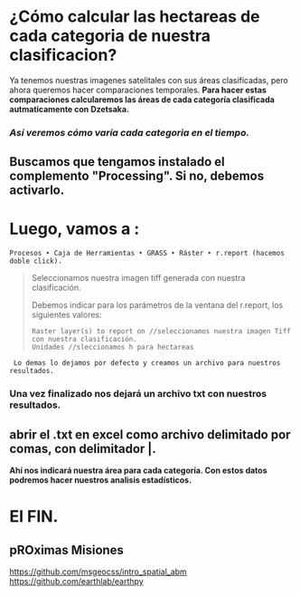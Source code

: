 # ¿Cómo calcular las hectareas de cada categoria de nuestra clasificacion?
Ya tenemos nuestras imagenes satelitales con sus áreas clasificadas, pero ahora queremos hacer comparaciones temporales.
**Para hacer estas comparaciones calcularemos las áreas de cada categoría clasificada autmaticamente con Dzetsaka.**
### *Así veremos cómo varía cada categoria en el tiempo.*


## Buscamos que tengamos instalado el complemento "Processing". Si no, debemos activarlo.
# Luego, vamos a :

    Procesos ‣ Caja de Herramientas ‣ GRASS ‣ Ráster ‣ r.report (hacemos doble click).
> 
>  
> Seleccionamos nuestra imagen tiff generada con nuestra clasificación. 
>
> Debemos indicar para los parámetros de la ventana del r.report, los siguientes valores:
>     
>     Raster layer(s) to report on //seleccionamos nuestra imagen Tiff con nuestra clasificación.
>     Unidades //sleccionamos h para hectareas
     
     
     Lo demas lo dejamos por defecto y creamos un archivo para nuestros resultados.
     
     
     
### Una vez finalizado nos dejará un archivo txt con nuestros resultados.
## abrir el .txt en excel como archivo delimitado por comas, con delimitador |.
**Ahí nos indicará nuestra área para cada categoría. Con estos datos podremos hacer nuestros analisis estadísticos.**


# El FIN.

## pROximas Misiones

https://github.com/msgeocss/intro_spatial_abm
https://github.com/earthlab/earthpy
